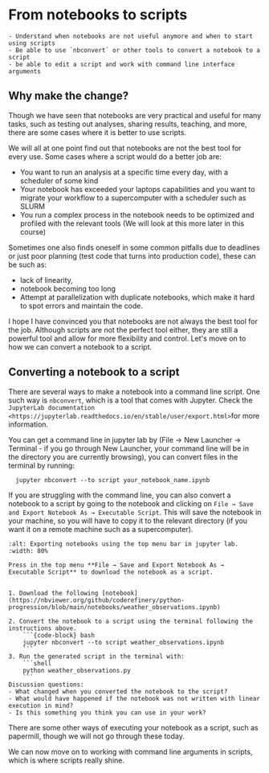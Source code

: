 # From notebooks to scripts 

```{objectives}
- Understand when notebooks are not useful anymore and when to start using scripts
- Be able to use `nbconvert` or other tools to convert a notebook to a script
- be able to edit a script and work with command line interface arguments
```

## Why make the change?
Though we have seen that notebooks are very practical and useful for many tasks, such as testing out analyses, sharing results, teaching, and more, there are some cases where it is better to use scripts.

We will all at one point find out that notebooks are not the best tool for  every use. Some cases where a script would do a better job are:
- You want to run an analysis at a specific time every day, with a scheduler of some kind
- Your notebook has exceeded your laptops capabilities and you want to migrate your workflow to a supercomputer with a scheduler such as SLURM
- You run a complex process in the notebook needs to be optimized and profiled with the relevant tools (We will look at this more later in this course) 

Sometimes one also finds oneself in some common pitfalls due to deadlines or just poor planning (test code that turns into production code), these can be such as:
- lack of linearity, 
- notebook becoming too long
-  Attempt at parallelization with duplicate notebooks, which make it hard to spot errors and maintain the code.  

I hope I have convinced you that notebooks are not always the best tool for the job. Although scripts are not the perfect tool either, they are still a powerful tool and allow for more flexibility and control.
Let's move on to how we can convert a notebook to a script.

## Converting a notebook to a script

There are several ways to make a notebook into a command line script. One such way is `nbconvert`, which is a tool that comes with Jupyter.
Check the `JupyterLab documentation <https://jupyterlab.readthedocs.io/en/stable/user/export.html>`for more information.

You can get a command line in jupyter lab by (File → New Launcher → Terminal - if you go through New Launcher, your command line will be in the directory you are currently browsing), you can convert files in the terminal by running:
```{code-block} bash
  jupyter nbconvert --to script your_notebook_name.ipynb
```
If you are struggling with the command line, you can also convert a notebook to a script by going to the notebook and clicking on `File → Save and Export Notebook As → Executable Script`.
This will save the notebook in your machine, so you will have to copy it to the relevant directory (if you want it on a remote machine such as a supercomputer).

```{figure} img/jupyter_to_scripts/exporting-notebooks.png
:alt: Exporting notebooks using the top menu bar in jupyter lab.
:width: 80%

Press in the top menu **File → Save and Export Notebook As → Executable Script** to download the notebook as a script.

```

````{challenge} Exercise Scripts-1: Convert a notebook to a script (20 mins)

1. Download the following [notebook](https://nbviewer.org/github/coderefinery/python-progression/blob/main/notebooks/weather_observations.ipynb)

2. Convert the notebook to a script using the terminal following the instructions above.
    ```{code-block} bash
    jupyter nbconvert --to script weather_observations.ipynb
    ```
3. Run the generated script in the terminal with:
    ```shell
    python weather_observations.py
    ```
Discussion questions:
- What changed when you converted the notebook to the script?
- What would have happened if the notebook was not written with linear execution in mind?
- Is this something you think you can use in your work?
````
There are some other ways of executing your notebook as a script, such as papermill, though we will not go through these today.

We can now move on to working with command line arguments in scripts, which is where scripts really shine.


